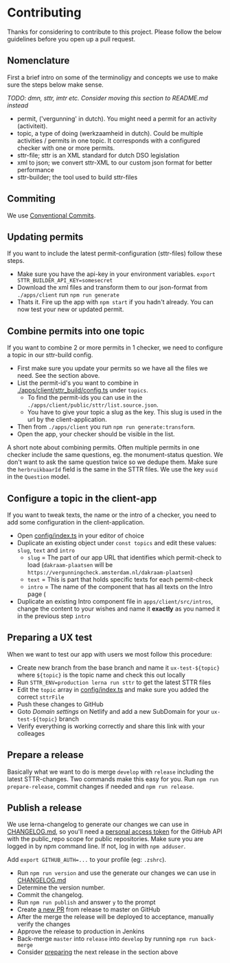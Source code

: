 # Contributing

Thanks for considering to contribute to this project. Please follow the below guidelines before you
open up a pull request.

## Nomenclature

First a brief intro on some of the terminoligy and concepts we use to make sure the steps below make sense.

_TODO: dmn, sttr, imtr etc. Consider moving this section to README.md instead_

- permit, ('vergunning' in dutch). You might need a permit for an activity (activiteit).
- topic, a type of doing (werkzaamheid in dutch). Could be multiple activities / permits in one topic. It corresponds with a configured checker with one or more permits.
- sttr-file; sttr is an XML standard for dutch DSO legislation
- xml to json; we convert sttr-XML to our custom json format for better performance
- sttr-builder; the tool used to build sttr-files

## Commiting

We use [Conventional Commits](https://www.conventionalcommits.org).

## Updating permits

If you want to include the latest permit-configuration (sttr-files) follow these steps.

- Make sure you have the api-key in your environment variables. `export STTR_BUILDER_API_KEY=somesecret`
- Download the xml files and transform them to our json-format from `./apps/client` run `npm run generate`
- Thats it. Fire up the app with `npm start` if you hadn't already. You can now test your new or updated permit.

## Combine permits into one topic

If you want to combine 2 or more permits in 1 checker, we need to configure a topic in our sttr-build config.

- First make sure you update your permits so we have all the files we need. See the section above.
- List the permit-id's you want to combine in [./apps/client/sttr_build/config.ts](./apps/client/sttr_build/config.ts) under `topics`.
  - To find the permit-ids you can use in the `./apps/client/public/sttr/list.source.json`.
  - You have to give your topic a slug as the key. This slug is used in the url by the client-application.
- Then from `./apps/client` you run `npm run generate:transform`.
- Open the app, your checker should be visible in the list.

A short note about combining permits. Often multiple permits in one checker include the same questions, eg. the monument-status question. We don't want to ask the same question twice so we dedupe them. Make sure the `herbruikbaarId` field is the same in the STTR files. We use the key `uuid` in the `Question` model.

## Configure a topic in the client-app

If you want to tweak texts, the name or the intro of a checker, you need to add some configuration in the client-application.

- Open [config/index.ts](apps/client/src/config/index.ts) in your editor of choice
- Duplicate an existing object under `const topics` and edit these values: `slug`, `text` and `intro`
  - `slug` = The part of our app URL that identifies which permit-check to load (`dakraam-plaatsen` will be `https://vergunningcheck.amsterdam.nl/dakraam-plaatsen`)
  - `text` = This is part that holds specific texts for each permit-check
  - `intro` = The name of the component that has all texts on the Intro page (
- Duplicate an existing Intro component file in `apps/client/src/intros`, change the content to your wishes and name it **exactly** as you named it in the previous step `intro`

## Preparing a UX test

When we want to test our app with users we most follow this procedure:

- Create new branch from the base branch and name it `ux-test-${topic}` where `${topic}` is the topic name and check this out locally
- Run `STTR_ENV=production lerna run sttr` to get the latest STTR files
- Edit the `topic` array in [config/index.ts](apps/client/src/config/index.ts) and make sure you added the correct `sttrFile`
- Push these changes to GitHub
- Goto _Domain settings_ on Netlify and add a new SubDomain for your `ux-test-${topic}` branch
- Verify everything is working correctly and share this link with your colleages

## Prepare a release

Basically what we want to do is merge `develop` with `release` including the latest STTR-changes.
Two commands make this easy for you. Run `npm run prepare-release`, commit changes if needed and `npm run release`.

## Publish a release

We use lerna-changelog to generate our changes we can use in [CHANGELOG.md](CHANGELOG.md), so you'll need a [personal access token](https://github.com/settings/tokens) for the GitHub API with the public_repo scope for public repositories.
Make sure you are logged in by npm command line. If not, log in with `npm adduser`.

Add `export GITHUB_AUTH=...` to your profile (eg: `.zshrc`).

- Run `npm run version` and use the generate our changes we can use in [CHANGELOG.md](CHANGELOG.md)
- Determine the version number.
- Commit the changelog.
- Run `npm run publish` and answer `y` to the prompt
- Create [a new PR](https://github.com/Amsterdam/vergunningcheck/compare/master...release) from release to master on GitHub
- After the merge the release will be deployed to acceptance, manually verify the changes
- Approve the release to production in Jenkins
- Back-merge `master` into `release` into `develop` by running `npm run back-merge`
- Consider [preparing](#prepare-a-release) the next release in the section above
